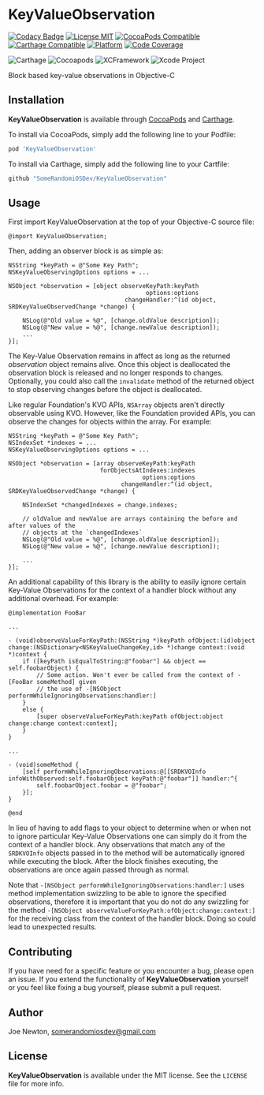 # KeyValueObservation

[![Codacy Badge](https://api.codacy.com/project/badge/Grade/d30d31c29f17449481b97a04610ff5b9)](https://app.codacy.com/app/SomeRandomiOSDev/KeyValueObservation?utm_source=github.com&utm_medium=referral&utm_content=SomeRandomiOSDev/KeyValueObservation&utm_campaign=Badge_Grade_Dashboard)
[![License MIT](https://img.shields.io/cocoapods/l/KeyValueObservation.svg)](https://cocoapods.org/pods/KeyValueObservation)
[![CocoaPods Compatible](https://img.shields.io/cocoapods/v/KeyValueObservation.svg)](https://cocoapods.org/pods/KeyValueObservation) 
[![Carthage Compatible](https://img.shields.io/badge/Carthage-compatible-4BC51D.svg?style=flat)](https://github.com/Carthage/Carthage) 
[![Platform](https://img.shields.io/cocoapods/p/KeyValueObservation.svg)](https://cocoapods.org/pods/KeyValueObservation)
[![Code Coverage](https://codecov.io/gh/SomeRandomiOSDev/KeyValueObservation/branch/master/graph/badge.svg)](https://codecov.io/gh/SomeRandomiOSDev/KeyValueObservation)

![Carthage](https://github.com/SomeRandomiOSDev/KeyValueObservation/workflows/Carthage/badge.svg)
![Cocoapods](https://github.com/SomeRandomiOSDev/KeyValueObservation/workflows/Cocoapods/badge.svg)
![XCFramework](https://github.com/SomeRandomiOSDev/KeyValueObservation/actions/workflows/xcframework.yml/badge.svg)
![Xcode Project](https://github.com/SomeRandomiOSDev/KeyValueObservation/workflows/Xcode%20Project/badge.svg)

Block based key-value observations in Objective-C

## Installation

**KeyValueObservation** is available through [CocoaPods](https://cocoapods.org) and [Carthage](https://github.com/Carthage/Carthage). 

To install via CocoaPods, simply add the following line to your Podfile:

```ruby
pod 'KeyValueObservation'
```

To install via Carthage, simply add the following line to your Cartfile:

```ruby
github "SomeRandomiOSDev/KeyValueObservation"
```

## Usage

First import KeyValueObservation at the top of your Objective-C source file:

```objc
@import KeyValueObservation;
```

Then, adding an observer block is as simple as:

```objc
NSString *keyPath = @"Some Key Path";
NSKeyValueObservingOptions options = ...

NSObject *observation = [object observeKeyPath:keyPath 
                                       options:options 
                                 changeHandler:^(id object, SRDKeyValueObservedChange *change) {
    
    NSLog(@"Old value = %@", [change.oldValue description]);
    NSLog(@"New value = %@", [change.newValue description]);
    ...
}];
```

The Key-Value Observation remains in affect as long as the returned _observation_ object remains alive. Once this object is deallocated the observation block is released and no longer responds to changes. Optionally, you could also call the `invalidate` method of the returned object to stop observing changes before the object is deallocated.

Like regular Foundation's KVO APIs, `NSArray` objects aren't directly observable using KVO. However, like the Foundation provided APIs, you can observe the changes for objects within the array. For example:

```objc
NSString *keyPath = @"Some Key Path";
NSIndexSet *indexes = ...
NSKeyValueObservingOptions options = ...

NSObject *observation = [array observeKeyPath:keyPath
                          forObjectsAtIndexes:indexes
                                      options:options 
                                changeHandler:^(id object, SRDKeyValueObservedChange *change) {
 
    NSIndexSet *changedIndexes = change.indexes;

    // oldValue and newValue are arrays containing the before and after values of the
    // objects at the `changedIndexes`
    NSLog(@"Old value = %@", [change.oldValue description]);
    NSLog(@"New value = %@", [change.newValue description]);
    
    ...
}];
```

An additional capability of this library is the ability to easily ignore certain Key-Value Observations for the context of a handler block without any additional overhead. For example:

```objc
@implementation FooBar

...

- (void)observeValueForKeyPath:(NSString *)keyPath ofObject:(id)object change:(NSDictionary<NSKeyValueChangeKey,id> *)change context:(void *)context {
    if ([keyPath isEqualToString:@"foobar"] && object == self.foobarObject) {
        // Some action. Won't ever be called from the context of -[FooBar someMethod] given 
        // the use of -[NSObject performWhileIgnoringObservations:handler:]
    }
    else {
        [super observeValueForKeyPath:keyPath ofObject:object change:change context:context];
    }
}

...

- (void)someMethod {
    [self performWhileIgnoringObservations:@[[SRDKVOInfo infoWithObserved:self.foobarObject keyPath:@"foobar"]] handler:^{
        self.foobarObject.foobar = @"foobar";
    }];
}

@end
```

In lieu of having to add flags to your object to determine when or when not to ignore particular Key-Value Observations one can simply do it from the context of a handler block. Any observations that match any of the `SRDKVOInfo` objects passed in to the method will be automatically ignored while executing the block. After the block finishes executing, the observations are once again passed through as normal.

Note that `-[NSObject performWhileIgnoringObservations:handler:]` uses method implementation swizzling to be able to ignore the specified observations, therefore it is important that you do not do any swizzling for the method `-[NSObject observeValueForKeyPath:ofObject:change:context:]` for the receiving class from the context of the handler block. Doing so could lead to unexpected results.  

## Contributing

If you have need for a specific feature or you encounter a bug, please open an issue. If you extend the functionality of **KeyValueObservation** yourself or you feel like fixing a bug yourself, please submit a pull request.

## Author

Joe Newton, somerandomiosdev@gmail.com

## License

**KeyValueObservation** is available under the MIT license. See the `LICENSE` file for more info.
